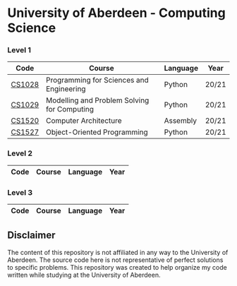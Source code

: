 # University of Aberdeen - Computing Science

### Level 1
Code | Course | Language | Year
---- | ------ | -------- | ----
[CS1028](python/CS1028) | Programming for Sciences and Engineering | Python | 20/21
[CS1029](python/CS1029) | Modelling and Problem Solving for Computing | Python | 20/21
[CS1520](assembly/CS1520) | Computer Architecture | Assembly | 20/21
[CS1527](python/CS1527) | Object-Oriented Programming | Python | 20/21

### Level 2
Code | Course | Language | Year
---- | ------ | -------- | ----

### Level 3
Code | Course | Language | Year
---- | ------ | -------- | ----

## Disclaimer
The content of this repository is not affiliated in any way to the University of Aberdeen. The source code here is not representative of perfect solutions to specific problems. This repository was created to help organize my code written while studying at the University of Aberdeen.
